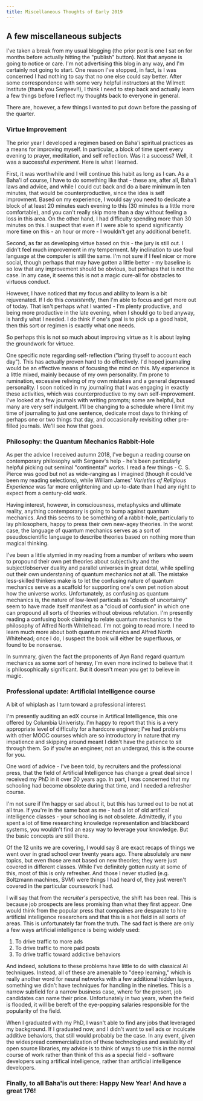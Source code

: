 ```yaml
---
title: Miscellaneous Thoughts of Early 2019
---
```


## A few miscellaneous subjects
I've taken a break from my usual blogging (the prior post is one I sat
on for months before actually hitting the "publish" button).  Not that
anyone is going to notice or care. I'm not advertising this blog in
any way, and I'm certainly not going to start. One reason I've
stopped, in fact, is I was concerned I had nothing to say that no one
else could say better. After some correspondence with some very
helpful instructors at the Wilmett Institute (thank you Sergeev!!), I
think I need to step back and actually learn a few things before I
reflect my thoughts back to everyone in general.

There are, however, a few things I wanted to put down before the
passing of the quarter.

### Virtue Improvement

The prior year I developed a regimen based on Baha'i spiritual
practices as a means for improving myself. In particular, a block of
time spent every evening to prayer, meditation, and self
reflection. Was it a success? Well, it was a successful
_experiment_. Here is what I learned.

First, it was worthwhile and I will continue this habit as long as I
can. As a Baha'i of course, I have to do something like that - these
are, after all, Baha'i laws and advice, and while I could cut back and
do a bare minimum in ten minutes, that would be counterproductive,
since the idea is self improvment. Based on my experience, I would say
you need to dedicate a block of at least 20 minutes each evening to
this (30 minutes is a little more comfortable), and you can't really
skip more than a day without feeling a loss in this area. On the other
hand, I had difficulty spending more than 30 minutes on this. I
suspect that even if I were able to spend significantly more time on
this - an hour or more - I wouldn't get any additional benefit.

Second, as far as developing virtue based on this - the jury is still
out. I didn't feel much improvement in my temperment. My inclination
to use foul language at the computer is still the same. I'm not sure
if I feel nicer or more social, though perhaps that may have gotten a
little better - my baseline is so low that any
improvement should be obvious, but perhaps that is not the case. In
any case, it seems this is not a magic cure-all for obstacles to
virtuous conduct.

However, I have noticed that my focus and ability to learn is a bit
rejuvenated. If I do this _consistently_, then I'm able to focus and
get more out of today. That isn't perhaps what I wanted - I'm plenty
productive, and being more productive in the late evening, when I
should go to bed anyway, is hardly what I needed. I do think if one's
goal is to pick up a good habit, then this sort or regimen is exactly
what one needs.

So perhaps this is not so much about improving virtue as it is about
laying the groundwork for virtuee.

One specific note regarding self-reflection ("bring thyself to account
each day"). This has actually proven hard to do effectively.  I'd
hoped journaling would be an effective means of focusing the mind on
this. My experience is a little mixed, mainly because of my own
personality. I'm prone to rumination, excessive reliving of my own
mistakes and a general depressed personality. I soon noticed in my
journaling that I was engaging in exactly these activities, which was
counterproductive to my own self-improvement. I've looked at a few
journals with writing prompts; some are helpful, but many are very
self indulgent. I'll be changing to a schedule where I limit my time
of journaling to just one sentence, dedicate most days to thinking of
perhaps one or two things that day, and occasionally revisiting other
pre-filled journals. We'll see how that goes.

### Philosophy: the Quantum Mechanics Rabbit-Hole

As per the advice I received autumn 2018, I've begun a reading course
on contemporary philosophy with Sergeev's help - he's been
particularly helpful picking out seminal "continental" works. I read a
few things - C. S. Pierce was good but not as wide-ranging as I
imagined (though it could've been my reading selections), while
William James' *Varieties of Religious Experience* was far more
enlightening and up-to-date than I had any right to expect from a
century-old work.

Having interest, however, in consciousness, metaphysics and ultimate
reality, anything contemporary is going to bump against quantum
mechanics. And this seems to be something of a rabbit-hole,
particularly to lay philosophers, happy to press their own new-agey
theories. In the worst case, the language of quantum mechanics serves
as a sort of pseudoscientific language to describe theories based on
nothing more than magical thinking.

I've been a little stymied in my reading from a number of writers who
seem to propound their own pet theories about subjectivity and the
subject/observer duality and parallel universes in great detal, while
spelling out their own understaning of quantum mechanics not at
all. The mistake less-skilled thinkers make is to let the confusing
nature of quantum mechanics serve as a scaffold for supporting one's
own pet notion about how the universe works. Unfortunately, as
confusing as quantum mechanics is, the nature of low-level particals
as "clouds of uncertainty" seem to have made itself manifest as a
"cloud of confusion" in which one can propound all sorts of theories
without obvious refutation. I'm presently reading a confusing book
claiming to relate quantum mechanics to the philosophy of Alfred North
Whitehead. I'm not going to read more. I need to learn much more about
both quantum mechanics and Alfred North Whitehead; once I do, I
suspect the book will either be superfluous, or found to be nonsense.

In summary, given the fact the proponents of Ayn Rand regard quantum
mechanics as some sort of heresy, I'm even more inclined to believe
that it is philosophically significant. But it doesn't mean you get to
believe in magic.

### Professional update: Artificial Intelligence course

A bit of whiplash as I turn toward a professional interest.

I'm presently auditing an edX course in Artifical Intelligence, this
one offered by Columbia Univeristy. I'm happy to report that this is a
very appropriate level of difficulty for a hardcore engineer; I've had
problems with other MOOC courses which are so introductory in nature
that my impatience and skipping around meant I didn't have the
patience to sit through them. So if you're an engineer, not an
undergrad, this is the course for you.

One word of advice - I've been told, by recruiters and the
professional press, that the field of Artificial Intelligence has
change a great deal since I received my PhD in it over 20 years
ago. In part, I was concerned that my schooling had become obsolete
during that time, and I needed a refresher course.

I'm not sure if I'm happy or sad about it, but this has turned out to
be not at all true. If you're in the same boat as me - had a lot of
old artifical intelligence classes - your schooling is not
obsolete. Admittedly, if you spent a lot of time researching knowledge
representation and blackboard systems, you wouldn't find an easy way
to leverage your knowledge. But the basic concepts are still there.

Of the 12 units we are covering, I would say 8 are exact recaps
of things we went over in grad school over twenty years ago. There
absolutely are new topics, but even those are not based on new
theories; they were just covered in different classes. While I've
definitely gotten rusty at some of this, most of this is only
refresher. And those I never studied (e.g. Boltzmann machines, SVM)
were things I had heard of, they just weren't covered in the
particular coursework I had.

I will say that from the _recruiter's_ perspective, the shift has been
real. This is because job prospects are less promising than what they
first appear. One would think from the popular press that compaines
are desparate to hire artificial intelligence researchers and that
this is a hot field in all sorts of areas. This is unfortunately far
from the truth. The sad fact is there are only a few ways artificial
intelligence is being widely used:

1. To drive traffic to more ads
2. To drive traffic to more paid posts
3. To drive traffic toward addictive behaviors

And indeed, solutions to these problems have little to do with classical AI
techniques. Instead, all of these are amenable to "deep learning,"
which is really another word for neural networks with a few additional
hidden layers, something we didn't have techniques for handling in the
nineties. This is a narrow subfield for a narrow business case, where
for the present, job candidates can name their price. Unfortunately in
two years, when the field is flooded, it will be bereft of the
eye-popping salaries responsible for the popularity of the field.

When I graduated with my PhD, I wasn't able to find any jobs that
leveraged my background. If I graduated now, and I didn't want to sell
ads or inculcate additive behaviors, that still would probably be the
case. In any event, given the widespread commercialization of these
technologies and availability of open source libraries, my advice is
to think of ways to use this in the normal course of work rather than
think of this as a special field - software developers using artifical
intelligence, rather than artificial intelligence developers.

### Finally, to all Baha'is out there: Happy New Year! And have a great 176!
